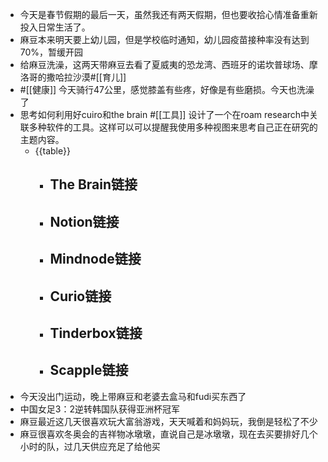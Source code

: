 - 今天是春节假期的最后一天，虽然我还有两天假期，但也要收拾心情准备重新投入日常生活了。
- 麻豆本来明天要上幼儿园，但是学校临时通知，幼儿园疫苗接种率没有达到70%，暂缓开园
- 给麻豆洗澡，这两天带麻豆去看了夏威夷的恐龙湾、西班牙的诺坎普球场、摩洛哥的撒哈拉沙漠#[[育儿]] 
- #[[健康]] 今天骑行47公里，感觉膝盖有些疼，好像是有些磨损。今天也洗澡了
- 思考如何利用好cuiro和the brain #[[工具]] 设计了一个在roam research中关联多种软件的工具。这样可以可以提醒我使用多种视图来思考自己正在研究的主题内容。
    - {{table}}
        - The Brain链接
            - 
        - Notion链接
            - 
        - Mindnode链接
            - 
        - Curio链接
            - 
        - Tinderbox链接
            - 
        - Scapple链接
            - 
- 今天没出门运动，晚上带麻豆和老婆去盒马和fudi买东西了
- 中国女足3：2逆转韩国队获得亚洲杯冠军
- 麻豆最近这几天很喜欢玩大富翁游戏，天天喊着和妈妈玩，我倒是轻松了不少
- 麻豆很喜欢冬奥会的吉祥物冰墩墩，直说自己是冰墩墩，现在去买要排好几个小时的队，过几天供应充足了给他买

